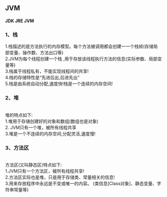 ## JVM
#### JDK JRE JVM
 ### 1、栈
1.栈描述的是方法执行的内存模型。每个方法被调用都会创建一一个栈帧(存储局部变量、操作数、方法出口等)
<br>2.JVM为每个线程创建一个栈 ,用于存放该线程执行方法的信息(实际参数、局部变量等)
<br>3.栈属于线程私有，不能实现线程间的共享!
<br>4.栈的存储特性是“先进后出,后进先出”
<br>5.栈是由系统自动分配,速度快!栈是一个连续的内存空间! 
### 2、堆
<br>堆的特点如下:
<br>1.堆用于存储创建好的对象和数组(数组也是对象)
<br>2. JVM只有一个堆，被所有线程共享
<br>3.堆是一个不连续的内存空间,分配灵活,速度慢!
### 3、方法区
<br>方法区(又叫静态区)特点如下:
<br>1.JVM只有一个方法区，被所有线程共享!
<br>2.方法区实际也是堆，只是用于存储类、常量相关的信息!
<br>3.用来存放程序中永远是不变或唯一的内容。 (类信息[Class对象]、静态变量、字符串常量等)








